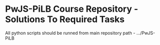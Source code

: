 # PwJS-PiLB Course Repository - Solutions To Required Tasks

All python scripts should be runned from main repository path - .../PwJS-PiLB


